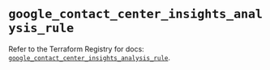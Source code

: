 # `google_contact_center_insights_analysis_rule`

Refer to the Terraform Registry for docs: [`google_contact_center_insights_analysis_rule`](https://registry.terraform.io/providers/hashicorp/google-beta/6.50.0/docs/resources/google_contact_center_insights_analysis_rule).
